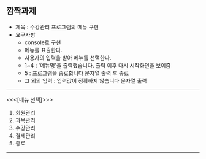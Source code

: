 ## 깜짝과제
- 제목 : 수강관리 프로그램의 메뉴 구현
- 요구사항
  - console로 구현
  - 메뉴를 표출한다.
  - 사용자의 입력을 받아 메뉴를 선택한다.
  - 1~4 : '메뉴명'을 출력했습니다. 출력 이후 다시 시작화면을 보여줌
  - 5 : 프로그램을 종료합니다 문자열 출력 후 종료
  - 그 외의 입력 : 입력값이 정확하지 않습니다 문자열 출력
---
<<<[메뉴 선택]>>>
1. 회원관리
2. 과목관리
3. 수강관리
4. 결제관리
5. 종료
---
